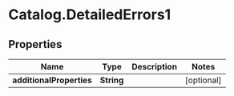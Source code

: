 # Catalog.DetailedErrors1

## Properties
Name | Type | Description | Notes
------------ | ------------- | ------------- | -------------
**additionalProperties** | **String** |  | [optional] 
